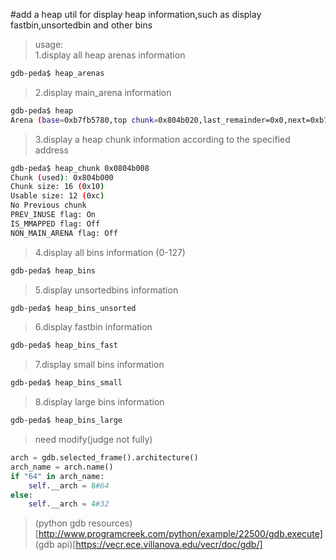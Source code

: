 #add a heap util for display heap information,such as display fastbin,unsortedbin and other bins

>usage:    
>1.display all heap arenas information

```bash
gdb-peda$ heap_arenas
```

>2.display main_arena information

```bash
gdb-peda$ heap
Arena (base=0xb7fb5780,top chunk=0x804b020,last_remainder=0x0,next=0xb7fb5780,next_free=0x0,system_mem=0x21000)
```

>3.display a heap chunk information according to the specified address

```bash
gdb-peda$ heap_chunk 0x0804b008
Chunk (used): 0x804b000
Chunk size: 16 (0x10)
Usable size: 12 (0xc)
No Previous chunk
PREV_INUSE flag: On
IS_MMAPPED flag: Off
NON_MAIN_ARENA flag: Off
```

>4.display all bins information (0-127)

```bash
gdb-peda$ heap_bins
```

>5.display unsortedbins information

```bash
gdb-peda$ heap_bins_unsorted
```

>6.display fastbin information

```bash
gdb-peda$ heap_bins_fast
```

>7.display small bins information

```bash
gdb-peda$ heap_bins_small
```

>8.display large bins information

```bash
gdb-peda$ heap_bins_large
```

>need modify(judge not fully)

```python
arch = gdb.selected_frame().architecture()
arch_name = arch.name()
if "64" in arch_name:
    self.__arch = 8#64
else:
    self.__arch = 4#32
```

>(python gdb resources)[http://www.programcreek.com/python/example/22500/gdb.execute]
>(gdb api)[https://vecr.ece.villanova.edu/vecr/doc/gdb/]
